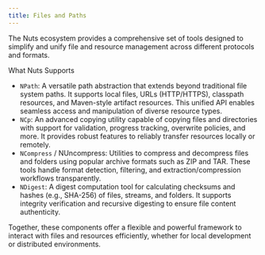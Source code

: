 ```yaml
---
title: Files and Paths
---
```


The Nuts ecosystem provides a comprehensive set of tools designed to simplify and unify file and resource management across different protocols and formats.

What Nuts Supports

- `NPath`: A versatile path abstraction that extends beyond traditional file system paths. It supports local files, URLs (HTTP/HTTPS), classpath resources, and Maven-style artifact resources. This unified API enables seamless access and manipulation of diverse resource types.
- `NCp`: An advanced copying utility capable of copying files and directories with support for validation, progress tracking, overwrite policies, and more. It provides robust features to reliably transfer resources locally or remotely.
- `NCompress` / NUncompress: Utilities to compress and decompress files and folders using popular archive formats such as ZIP and TAR. These tools handle format detection, filtering, and extraction/compression workflows transparently.
- `NDigest`: A digest computation tool for calculating checksums and hashes (e.g., SHA-256) of files, streams, and folders. It supports integrity verification and recursive digesting to ensure file content authenticity.

Together, these components offer a flexible and powerful framework to interact with files and resources efficiently, whether for local development or distributed environments.

    

